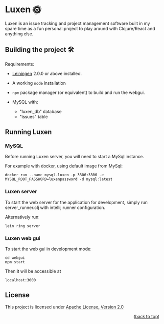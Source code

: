 # Luxen 🌞

Luxen is an issue tracking and project management software built in my
spare time as a fun personal project to play around with Clojure/React and
anything else.

## Building the project 🛠

Requirements:

* [Leiningen][] 2.0.0 or above installed.

[leiningen]: https://github.com/technomancy/leiningen

* A working `node` installation


* `npm` package manager (or equivalent) to build and run the webgui.


* MySQL with:

    * "luxen_db" database
    * "issues" table

## Running Luxen

### MySQL

Before running Luxen server, you will need to start a MySql instance.

For example with docker, using default image from MySql:

    docker run --name mysql-luxen -p 3306:3306 -e MYSQL_ROOT_PASSWORD=luxenpassword -d mysql:latest

### Luxen server

To start the web server for the application for development, simply run
server_runner.clj with intellij runner configuration.

Alternatively run:

    lein ring server

### Luxen web gui

To start the web gui in development mode:

    cd webgui
    npm start

Then it will be accessible at

    localhost:3000

## License

This project is licensed under [Apache License, Version 2.0](LICENSE)

<p align="right">(<a href="#readme-top">back to top</a>)</p>